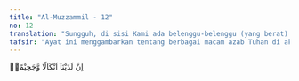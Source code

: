 ```yaml
---
title: "Al-Muzzammil - 12"
no: 12
translation: "Sungguh, di sisi Kami ada belenggu-belenggu (yang berat) dan neraka yang menyala-nyala,"
tafsir: "Ayat ini menggambarkan tentang berbagai macam azab Tuhan di akhirat nanti terhadap pendusta-pendusta tersebut. Allah berkuasa mengazab mereka karena Dia mempunyai belenggu untuk mengikat kaki mereka sebagai penghinaan terhadap mereka dan tidak ada kekhawatiran kalau-kalau mereka melarikan diri. Allah mempunyai api neraka yang menyala-nyala dan dapat menghanguskan serta merusak kulit muka dan badan serta melemahkan sendi-sendi tulang mereka. Allah mempunyai makanan-makanan dalam api neraka yang sifatnya mencekik kerongkongan yang tidak dapat dikeluarkan dan tidak dapat pula ditelan. Hal ini merupakan azab Tuhan yang memedihkan seluruh bagian tubuh mereka."
---
```


اِنَّ لَدَيْنَآ اَنْكَالًا وَّجَحِيْمًاۙ
